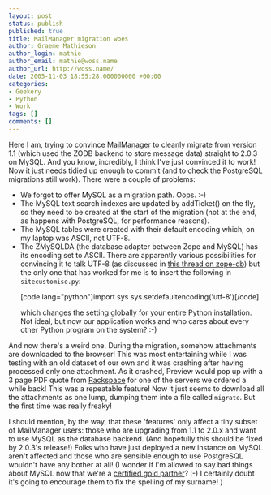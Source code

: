 ```yaml
---
layout: post
status: publish
published: true
title: MailManager migration woes
author: Graeme Mathieson
author_login: mathie
author_email: mathie@woss.name
author_url: http://woss.name/
date: 2005-11-03 18:55:28.000000000 +00:00
categories:
- Geekery
- Python
- Work
tags: []
comments: []
---
```

Here I am, trying to convince <a href="http://www.logicalware.com/">MailManager</a> to cleanly migrate from version 1.1 (which used the ZODB backend to store message data) straight to 2.0.3 on MySQL.  And you know, incredibly, I think I've just convinced it to work!  Now it just needs tidied up enough to commit (and to check the PostgreSQL migrations still work).  There were a couple of problems:

<ul>
  <li>We forgot to offer MySQL as a migration path.  Oops. :-)</li>
  <li>The MySQL text search indexes are updated by addTicket() on the fly, so they need to be created at the start of the migration (not at the end, as happens with PostgreSQL, for performance reasons).</li>
  <li>The MySQL tables were created with their default encoding which, on my laptop was ASCII, not UTF-8.</li>
  <li>The ZMySQLDA (the database adapter between Zope and MySQL) has its encoding set to ASCII.  There are apparently various possibilities for convincing it to talk UTF-8 (as discussed in <a href="http://mail.zope.org/pipermail/zope-db/2005-March/003989.html">this thread on zope-db</a>) but the only one that has worked for me is to insert the following in <code>sitecustomise.py</code>:

[code lang="python"]import sys
sys.setdefaultencoding('utf-8')[/code]

which changes the setting globally for your entire Python installation.  Not ideal, but now our application works and who cares about every other Python program on the system? :-)</li>
</ul>

And now there's a weird one.  During the migration, somehow attachments are downloaded to the browser!  This was most entertaining while I was testing with an old dataset of our own and it was crashing after having processed only one attachment. As it crashed, Preview would pop up with a 3 page PDF quote from <a href="http://www.rackspace.co.uk/">Rackspace</a> for one of the servers we ordered a while back!  This was a repeatable feature!  Now it just seems to download all the attachments as one lump, dumping them into a file called <code>migrate</code>.  But the first time was really freaky!

I should mention, by the way, that these 'features' only affect a tiny subset of MailManager users: those who are upgrading from 1.1 to 2.0.x and want to use MySQL as the database backend.  (And hopefully this should be fixed by 2.0.3's release!)  Folks who have just deployed a new instance on MySQL aren't affected and those who are sensible enough to use PostgreSQL wouldn't have any bother at all!  (I wonder if I'm allowed to say bad things about MySQL now that we're a <a href="http://solutions.mysql.com/technology/?item=806">certified gold partner</a>? :-)  I certainly doubt it's going to encourage them to fix the spelling of my surname! )

